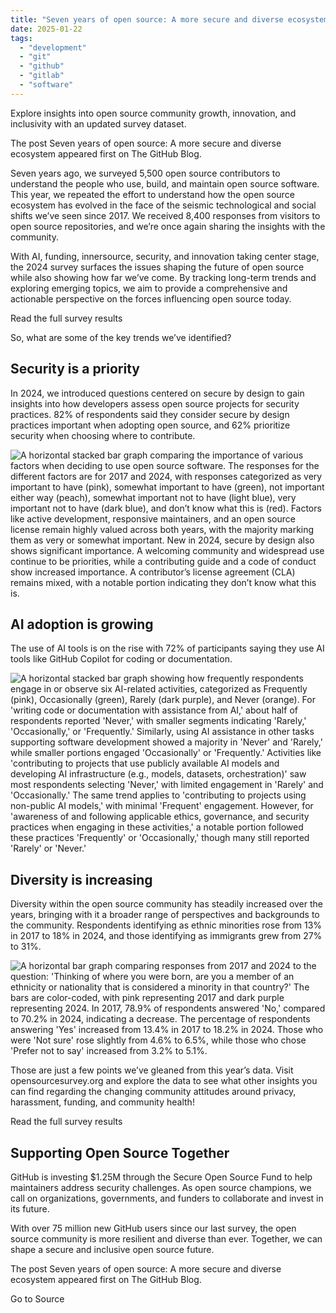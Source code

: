 ```yaml
---
title: "Seven years of open source: A more secure and diverse ecosystem"
date: 2025-01-22
tags: 
  - "development"
  - "git"
  - "github"
  - "gitlab"
  - "software"
---
```


Explore insights into open source community growth, innovation, and inclusivity with an updated survey dataset.

The post Seven years of open source: A more secure and diverse ecosystem appeared first on The GitHub Blog.

Seven years ago, we surveyed 5,500 open source contributors to understand the people who use, build, and maintain open source software. This year, we repeated the effort to understand how the open source ecosystem has evolved in the face of the seismic technological and social shifts we’ve seen since 2017. We received 8,400 responses from visitors to open source repositories, and we’re once again sharing the insights with the community.

With AI, funding, innersource, security, and innovation taking center stage, the 2024 survey surfaces the issues shaping the future of open source while also showing how far we’ve come. By tracking long-term trends and exploring emerging topics, we aim to provide a comprehensive and actionable perspective on the forces influencing open source today.

Read the full survey results

  

So, what are some of the key trends we’ve identified?

## Security is a priority

In 2024, we introduced questions centered on secure by design to gain insights into how developers assess open source projects for security practices. 82% of respondents said they consider secure by design practices important when adopting open source, and 62% prioritize security when choosing where to contribute.

![A horizontal stacked bar graph comparing the importance of various factors when deciding to use open source software. The responses for the different factors are for 2017 and 2024, with responses categorized as very important to have (pink), somewhat important to have (green), not important either way (peach), somewhat important not to have (light blue), very important not to have (dark blue), and don’t know what this is (red). Factors like active development, responsive maintainers, and an open source license remain highly valued across both years, with the majority marking them as very or somewhat important. New in 2024, secure by design also shows significant importance. A welcoming community and widespread use continue to be priorities, while a contributing guide and a code of conduct show increased importance. A contributor’s license agreement (CLA) remains mixed, with a notable portion indicating they don’t know what this is.](https://github.blog/wp-content/uploads/2025/01/Graph_07_R2_@1x.png?w=1024&resize=1024%2C681)

## AI adoption is growing

The use of AI tools is on the rise with 72% of participants saying they use AI tools like GitHub Copilot for coding or documentation.

![A horizontal stacked bar graph showing how frequently respondents engage in or observe six AI-related activities, categorized as Frequently (pink), Occasionally (green), Rarely (dark purple), and Never (orange). For 'writing code or documentation with assistance from AI,' about half of respondents reported 'Never,' with smaller segments indicating 'Rarely,' 'Occasionally,' or 'Frequently.' Similarly, using AI assistance in other tasks supporting software development showed a majority in 'Never' and 'Rarely,' while smaller portions engaged 'Occasionally' or 'Frequently.' Activities like 'contributing to projects that use publicly available AI models and developing AI infrastructure (e.g., models, datasets, orchestration)' saw most respondents selecting 'Never,' with limited engagement in 'Rarely' and 'Occasionally.' The same trend applies to 'contributing to projects using non-public AI models,' with minimal 'Frequent' engagement. However, for 'awareness of and following applicable ethics, governance, and security practices when engaging in these activities,' a notable portion followed these practices 'Frequently' or 'Occasionally,' though many still reported 'Rarely' or 'Never.'](https://github.blog/wp-content/uploads/2025/01/Graph_11_R2_@1x.png?w=1024&resize=1024%2C600)

## Diversity is increasing

Diversity within the open source community has steadily increased over the years, bringing with it a broader range of perspectives and backgrounds to the community. Respondents identifying as ethnic minorities rose from 13% in 2017 to 18% in 2024, and those identifying as immigrants grew from 27% to 31%.

![A horizontal bar graph comparing responses from 2017 and 2024 to the question: 'Thinking of where you were born, are you a member of an ethnicity or nationality that is considered a minority in that country?' The bars are color-coded, with pink representing 2017 and dark purple representing 2024. In 2017, 78.9% of respondents answered 'No,' compared to 70.2% in 2024, indicating a decrease. The percentage of respondents answering 'Yes' increased from 13.4% in 2017 to 18.2% in 2024. Those who were 'Not sure' rose slightly from 4.6% to 6.5%, while those who chose 'Prefer not to say' increased from 3.2% to 5.1%.](https://github.blog/wp-content/uploads/2025/01/Graph_03_R2_@1x.png?w=1024&resize=1024%2C516)

Those are just a few points we’ve gleaned from this year’s data. Visit opensourcesurvey.org and explore the data to see what other insights you can find regarding the changing community attitudes around privacy, harassment, funding, and community health!

Read the full survey results

## Supporting Open Source Together

GitHub is investing $1.25M through the Secure Open Source Fund to help maintainers address security challenges. As open source champions, we call on organizations, governments, and funders to collaborate and invest in its future.

With over 75 million new GitHub users since our last survey, the open source community is more resilient and diverse than ever. Together, we can shape a secure and inclusive open source future.

The post Seven years of open source: A more secure and diverse ecosystem appeared first on The GitHub Blog.

Go to Source
